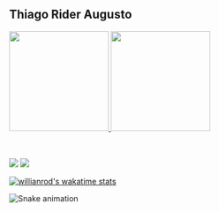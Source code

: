 ## Thiago Rider Augusto
 <div>
  <a href="https://github.com/thiagorider">
  <img height="180em" src="https://github-readme-stats.vercel.app/api?username=thiagorider&show_icons=true&theme=dracula&include_all_commits=true&count_private=true"/>
  <img height="180em" src="https://github-readme-stats.vercel.app/api/top-langs/?username=thiagorider&layout=compact&langs_count=10&theme=dracula"&count_private=true/>
</div>
<div style="display: inline_block"><br>
</div>
  
  ##
 
<div> 
  <a href = "mailto:thiago.rider@gmail.com"><img src="https://img.shields.io/badge/-Gmail-%23333?style=for-the-badge&logo=gmail&logoColor=white" target="_blank"></a>
  <a href="https://www.linkedin.com/in/thiagorider" target="_blank"><img src="https://img.shields.io/badge/-LinkedIn-%230077B5?style=for-the-badge&logo=linkedin&logoColor=white" target="_blank"></a> 
 

  [![willianrod's wakatime stats](https://github-readme-stats.vercel.app/api/wakatime?username=thiagorider)](https://github.com/anuraghazra/github-readme-stats)

  ![Snake animation](https://github.com/thiagorider/thiagorider/blob/output/github-contribution-grid-snake.svg)
 
</div>
